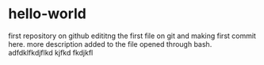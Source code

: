 # hello-world
first repository on github
edititng the first file on git and making first commit here.
more description added to the file opened through bash.
adfdklfkdjflkd kjfkd fkdjkfl
